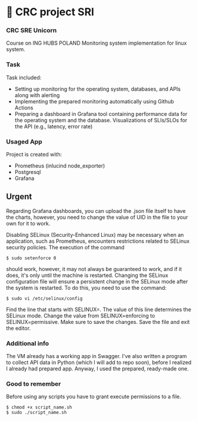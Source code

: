 # 🚀 CRC project SRI
### CRC SRE Unicorn
Course on ING HUBS POLAND
Monitoring system implementation for linux system.

### Task
Task included:
* Setting up monitoring for the operating system, databases, and APIs along with alerting
* Implementing the prepared monitoring automatically using Github Actions
* Preparing a dashboard in Grafana tool containing performance data for the operating system and the database. Visualizations of SLIs/SLOs for the API (e.g., latency, error rate)

### Usaged App
Project is created with: 
* Prometheus (inlucind node_exporter)
* Postgresql
* Grafana

## Urgent
Regarding Grafana dashboards, you can upload the .json file itself to have the charts, however, you need to change the value of UID in the file to your own for it to work.

Disabling SELinux (Security-Enhanced Linux) may be necessary when an application, such as Prometheus, encounters restrictions related to SELinux security policies.
The execution of the command
```
$ sudo setenforce 0
```
should work, however, it may not always be guaranteed to work, and if it does, it's only until the machine is restarted.
Changing the SELinux configuration file will ensure a persistent change in the SELinux mode after the system is restarted. To do this, you need to use the command:
```
$ sudo vi /etc/selinux/config
```
Find the line that starts with SELINUX=. The value of this line determines the SELinux mode.
Change the value from SELINUX=enforcing to SELINUX=permissive. Make sure to save the changes. Save the file and exit the editor.



### Additional info
The VM already has a working app in Swagger. I've also written a program to collect API data in Python (which I will add to repo soon), before I realized I already had prepared app. Anyway, I used the prepared, ready-made one.

### Good to remember
Before using any scripts you have to grant execute permissions to a file.
```
$ chmod +x script_name.sh
$ sudo ./script_name.sh
```

